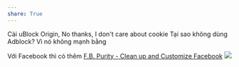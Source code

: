 ```yaml
---
share: True
---
```

Cài uBlock Origin, No thanks, I don't care about cookie
Tại sao không dùng Adblock? Vì nó không mạnh bằng

Với Facebook thì có thêm [F.B. Purity - Clean up and Customize Facebook](https://www.fbpurity.com/)
![](https://lh3.googleusercontent.com/e_zPSMC-g4edOvmPnkXUfdR598OqPz1JCqyGOQVJ9jBOe1m3Ikf4_dSgpLUbH_z-LvyY78t-Be4lDhXPC-nidwNrlGo=w640-h400-e365-rj-sc0x00ffffff) 